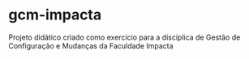# gcm-impacta

Projeto didático criado como exercício para a disciplica de Gestão de Configuração e Mudanças da Faculdade Impacta
